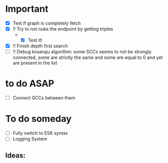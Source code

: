 # Important
- [x] Test if graph is completely fetch 
- [x] :bangbang: Try to not nuke the endpoint by getting triples
  - - [x] Test it!
- [x] :bangbang: Finish depth first search
- [ ] :bangbang: Debug kosaraju algorithm: some SCCs seems to not be strongly connected, some are strictly the same and some are equal to 0 and yet are present in the list

# to do ASAP
- [ ] Connect SCCs between them

# To do someday
- [ ] Fully switch to ES6 syntax
- [ ] Logging System

## Ideas: